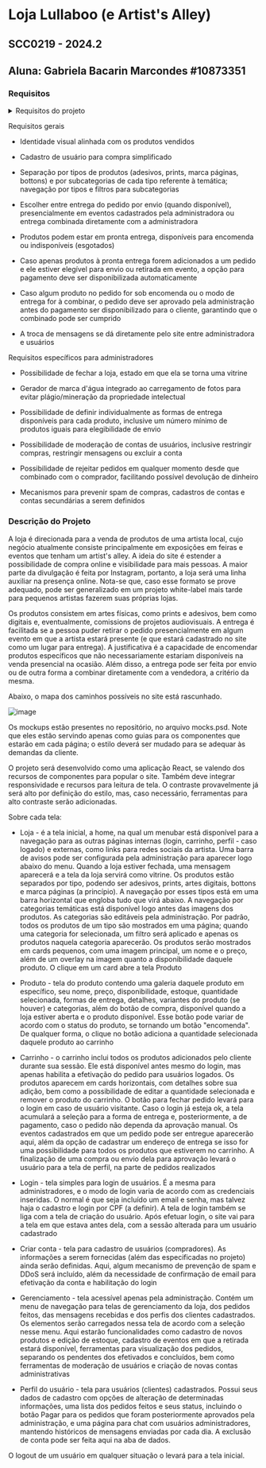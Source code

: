 # Loja Lullaboo (e Artist's Alley)
## SCC0219 - 2024.2

Aluna: Gabriela Bacarin Marcondes #10873351
--
### Requisitos

<details>
    <summary>Requisitos do projeto</summary>

- The system must have 2 types of users: Clients and Administrators

- Administrators are responsible for registering/managing administrators, customers, and products/services provided. The application already comes with an account admin with password admin.

- Customers are users who access the system to buy products/services.

- The admin record includes, at least: name, id, phone, email.

- Each customer's record includes, at least: name, id, address, phone, email

- Product/services records include, at least: name, id, photo, description, price, quantity (in stock), and quantity sold.

- Your store may sell products, services or both (you decide)

- Selling Products (or services): Products are selected, their quantity chosen, and are included in a cart. Products are purchased using a credit card number (any number is accepted by the system). The quantity of product sold is subtracted from the quantity in stock and added to the quantity sold. Carts are emptied only on payment or by customers.

- Product/Service Management: Administrators can create/update/read/delete (crud) new products and services. For example, they can change the stock quantity.

- Your functionality: Create a functionality that is specific to your application. It does not have to be something complicated. For instance, if you are selling cars, you may allow users to use an accelerator to hear how each car engine roars up and down.

- The system must provide accessibility requirements and provide good usability. The system must be responsive, meaning that it should complete assigned tasks within a reasonable time.

</details>

Requisitos gerais

- Identidade visual alinhada com os produtos vendidos

- Cadastro de usuário para compra simplificado

- Separação por tipos de produtos (adesivos, prints, marca páginas, bottons) e por subcategorias de cada tipo referente à temática; navegação por tipos e filtros para subcategorias

- Escolher entre entrega do pedido por envio (quando disponível), presencialmente em eventos cadastrados pela administradora ou entrega combinada diretamente com a administradora

- Produtos podem estar em pronta entrega, disponíveis para encomenda ou indisponíveis (esgotados)

- Caso apenas produtos à pronta entrega forem adicionados a um pedido e ele estiver elegível para envio ou retirada em evento, a opção para pagamento deve ser disponibilizada automaticamente

- Caso algum produto no pedido for sob encomenda ou o modo de entrega for à combinar, o pedido deve ser aprovado pela administração antes do pagamento ser disponibilizado para o cliente, garantindo que o combinado pode ser cumprido

- A troca de mensagens se dá diretamente pelo site entre administradora e usuários

Requisitos específicos para administradores

- Possibilidade de fechar a loja, estado em que ela se torna uma vitrine

- Gerador de marca d'água integrado ao carregamento de fotos para evitar plágio/mineração da propriedade intelectual

- Possibilidade de definir individualmente as formas de entrega disponíveis para cada produto, inclusive um número mínimo de produtos iguais para elegibilidade de envio

- Possibilidade de moderação de contas de usuários, inclusive restringir compras, restringir mensagens ou excluir a conta

- Possibilidade de rejeitar pedidos em qualquer momento desde que combinado com o comprador, facilitando possível devolução de dinheiro

- Mecanismos para prevenir spam de compras, cadastros de contas e contas secundárias a serem definidos

### Descrição do Projeto

A loja é direcionada para a venda de produtos de uma artista local, cujo negócio atualmente consiste principalmente em exposições em feiras e eventos que tenham um artist's alley. A ideia do site é estender a possibilidade de compra online e visibilidade para mais pessoas. A maior parte da divulgação é feita por Instagram, portanto, a loja será uma linha auxiliar na presença online. Nota-se que, caso esse formato se prove adequado, pode ser generalizado em um projeto white-label mais tarde para pequenos artistas fazerem suas próprias lojas.


Os produtos consistem em artes físicas, como prints e adesivos, bem como digitais e, eventualmente, comissions de projetos audiovisuais. A entrega é facilitada se a pessoa puder retirar o pedido presencialmente em algum evento em que a artista estará presente (e que estará cadastrado no site como um lugar para entrega). A justificativa é a capacidade de encomendar produtos específicos que não necessariamente estariam disponíveis na venda presencial na ocasião. Além disso, a entrega pode ser feita por envio ou de outra forma a combinar diretamente com a vendedora, a critério da mesma.


Abaixo, o mapa dos caminhos possíveis no site está rascunhado.

![image](https://github.com/user-attachments/assets/ca73b6cf-111f-43b7-9207-35ee0715e209)


Os mockups estão presentes no repositório, no arquivo mocks.psd. Note que eles estão servindo apenas como guias para os componentes que estarão em cada página; o estilo deverá ser mudado para se adequar às demandas da cliente.

O projeto será desenvolvido como uma aplicação React, se valendo dos recursos de componentes para popular o site. Também deve integrar responsividade e recursos para leitura de tela. O contraste provavelmente já será alto por definição do estilo, mas, caso necessário, ferramentas para alto contraste serão adicionadas.

Sobre cada tela:

- Loja - é a tela inicial, a home, na qual um menubar está disponível para a navegação para as outras páginas internas (login, carrinho, perfil - caso logado) e externas, como links para redes sociais da artista. Uma barra de avisos pode ser configurada pela administração para aparecer logo abaixo do menu. Quando a loja estiver fechada, uma mensagem aparecerá e a tela da loja servirá como vitrine. Os produtos estão separados por tipo, podendo ser adesivos, prints, artes digitais, bottons e marca páginas (a princípio). A navegação por esses tipos está em uma barra horizontal que engloba tudo que virá abaixo. A navegação por categorias temáticas está disponível logo antes das imagens dos produtos. As categorias são editáveis pela administração. Por padrão, todos os produtos de um tipo são mostrados em uma página; quando uma categoria for selecionada, um filtro será aplicado e apenas os produtos naquela categoria aparecerão. Os produtos serão mostrados em cards pequenos, com uma imagem principal, um nome e o preço, além de um overlay na imagem quanto a disponibilidade daquele produto. O clique em um card abre a tela Produto
   
- Produto - tela do produto contendo uma galeria daquele produto em específico, seu nome, preço, disponibilidade, estoque, quantidade selecionada, formas de entrega, detalhes, variantes do produto (se houver) e categorias, além do botão de compra, disponível quando a loja estiver aberta e o produto disponível. Esse botão pode variar de acordo com o status do produto, se tornando um botão "encomenda". De qualquer forma, o clique no botão adiciona a quantidade selecionada daquele produto ao carrinho


- Carrinho - o carrinho inclui todos os produtos adicionados pelo cliente durante sua sessão. Ele está disponível antes mesmo do login, mas apenas habilita a efetivação do pedido para usuários logados. Os produtos aparecem em cards horizontais, com detalhes sobre sua adição, bem como a possibilidade de editar a quantidade selecionada e remover o produto do carrinho. O botão para fechar pedido levará para o login em caso de usuário visitante. Caso o login já esteja ok, a tela acumulará a seleção para a forma de entrega e, posteriormente, a de pagamento, caso o pedido não dependa da aprovação manual. Os eventos cadastrados em que um pedido pode ser entregue aparecerão aqui, além da opção de cadastrar um endereço de entrega se isso for uma possibilidade para todos os produtos que estiverem no carrinho. A finalização de uma compra ou envio dela para aprovação levará o usuário para a tela de perfil, na parte de pedidos realizados


- Login - tela simples para login de usuários. É a mesma para administradores, e o modo de login varia de acordo com as credenciais inseridas. O normal é que seja incluído um email e senha, mas talvez haja o cadastro e login por CPF (a definir). A tela de login também se liga com a tela de criação do usuário. Após efetuar login, o site vai para a tela em que estava antes dela, com a sessão alterada para um usuário cadastrado


- Criar conta - tela para cadastro de usuários (compradores). As informações a serem fornecidas (além das especificadas no projeto) ainda serão definidas. Aqui, algum mecanismo de prevenção de spam e DDoS será incluído, além da necessidade de confirmação de email para efetivação da conta e habilitação do login


- Gerenciamento - tela acessível apenas pela administração. Contém um menu de navegação para telas de gerenciamento da loja, dos pedidos feitos, das mensagens recebidas e dos perfis dos clientes cadastrados. Os elementos serão carregados nessa tela de acordo com a seleção nesse menu. Aqui estarão funcionalidades como cadastro de novos produtos e edição de estoque, cadastro de eventos em que a retirada estará disponível, ferramentas para visualização dos pedidos, separando os pendentes dos efetivados e concluídos, bem como ferramentas de moderação de usuários e criação de novas contas administrativas


- Perfil do usuário - tela para usuários (clientes) cadastrados. Possui seus dados de cadastro com opções de alteração de determinadas informações, uma lista dos pedidos feitos e seus status, incluindo o botão Pagar para os pedidos que foram posteriormente aprovados pela administração, e uma página para chat com usuários administradores, mantendo históricos de mensagens enviadas por cada dia. A exclusão de conta pode ser feita aqui na aba de dados.


O logout de um usuário em qualquer situação o levará para a tela inicial.


